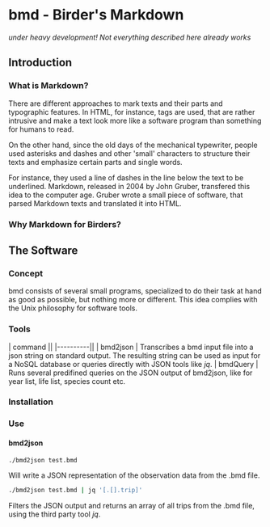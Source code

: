 bmd - Birder's Markdown
=======================

*under heavy development! Not everything described here already works*

## Introduction

### What is Markdown?

There are different approaches to mark texts and their parts and typographic features. In HTML, for instance, tags are used, that are rather intrusive and make a text look more like a software program than something for humans to read.

On the other hand, since the old days of the mechanical typewriter, people used asterisks and dashes and other 'small' characters to structure their texts and emphasize certain parts and single words.

For instance, they used a line of dashes in the line below the text to be underlined. Markdown, released in 2004 by John Gruber, transfered this idea to the computer age. Gruber wrote a small piece of software, that parsed Markdown texts and translated it into HTML.

### Why Markdown for Birders?

## The Software

### Concept

bmd consists of several small programs, specialized to do their task at hand as good as possible, but nothing more or different. This idea complies with the Unix philosophy for software tools.

### Tools

| command ||
|----------||
| bmd2json | Transcribes a bmd input file into a json string on standard output. The resulting string can be used as input for a NoSQL database or queries directly with JSON tools like *jq*.
| bmdQuery | Runs several predifined queries on the JSON output of bmd2json, like for year list, life list, species count etc.

### Installation

### Use

#### bmd2json

```sh
./bmd2json test.bmd
```
Will write a JSON representation of the observation data from the .bmd file.

```sh
./bmd2json test.bmd | jq '[.[].trip]'
```
Filters the JSON output and returns an array of all trips from the .bmd file, using the third party tool *jq*.
